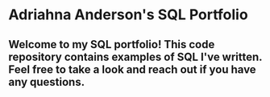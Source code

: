 # Adriahna Anderson's SQL Portfolio
## Welcome to my SQL portfolio! This code repository contains examples of SQL I've written. Feel free to take a look and reach out if you have any questions.
